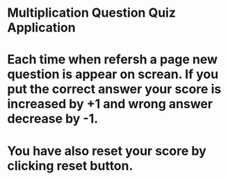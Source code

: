# Multiplication Question Quiz Application
# Each time when refersh a page new question is appear on screan. If you put the correct answer your score is increased by +1 and wrong answer decrease by -1.
# You have also reset your score by clicking reset button.